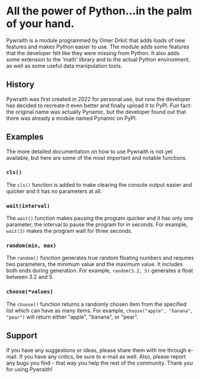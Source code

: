 # All the power of Python...in the palm of your hand.

Pywraith is a module programmed by Omer Drkić that adds loads of new features and makes Python easier to use. The module adds some features that the developer felt like they were missing from Python. It also adds some extension to the 'math' library and to the actual Python environment, as well as some useful data manipulation tools.

## History

Pywraith was first created in 2022 for personal use, but now the developer has decided to recreate it even better and finally upload it to PyPI. Fun fact: the original name was actually Pynamic, but the developer found out that there was already a module named Pynamic on PyPI.

## Examples

The more detailed documentation on how to use Pywraith is not yet available, but here are some of the most important and notable functions.

### `cls()`

The `cls()` function is added to make clearing the console output easier and quicker and it has no parameters at all.

### `wait(interval)`

The `wait()` function makes pausing the program quicker and it has only one parameter, the interval to pause the program for in seconds. For example, `wait(3)` makes the program wait for three seconds.

### `random(min, max)`

The `random()` function generates true random floating numbers and requires two parameters, the minimum value and the maximum value. It includes both ends during generation. For example, `random(3.2, 5)` generates a float between 3.2 and 5.

### `choose(*values)`

The `choose()` function returns a randomly chosen item from the specified list which can have as many items. For example, `choose("apple", "banana", "pear")` will return either "apple", "banana", or "pear".

## Support

If you have any suggestions or ideas, please share them with me through e-mail. If you have any critics, be sure to e-mail as well. Also, please report any bugs you find - that way you help the rest of the community. Thank you for using Pywraith!